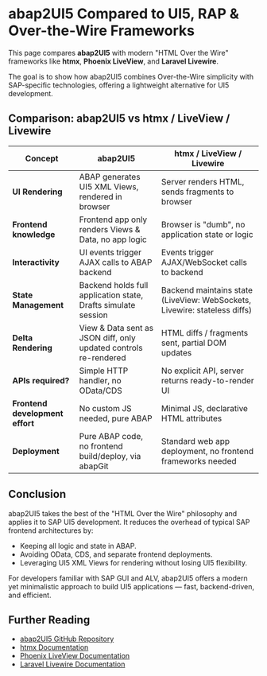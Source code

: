 # abap2UI5 Compared to UI5, RAP & Over-the-Wire Frameworks

This page compares **abap2UI5** with modern "HTML Over the Wire" frameworks like **htmx**, **Phoenix LiveView**, and **Laravel Livewire**.

The goal is to show how abap2UI5 combines Over-the-Wire simplicity with SAP-specific technologies, offering a lightweight alternative for UI5 development.

## Comparison: abap2UI5 vs htmx / LiveView / Livewire

| Concept                   | abap2UI5                                               | htmx / LiveView / Livewire                                  |
|---------------------------|--------------------------------------------------------|-------------------------------------------------------------|
| **UI Rendering**           | ABAP generates UI5 XML Views, rendered in browser       | Server renders HTML, sends fragments to browser              |
| **Frontend knowledge**     | Frontend app only renders Views & Data, no app logic    | Browser is "dumb", no application state or logic             |
| **Interactivity**          | UI events trigger AJAX calls to ABAP backend            | Events trigger AJAX/WebSocket calls to backend               |
| **State Management**       | Backend holds full application state, Drafts simulate session | Backend maintains state (LiveView: WebSockets, Livewire: stateless diffs) |
| **Delta Rendering**        | View & Data sent as JSON diff, only updated controls re-rendered | HTML diffs / fragments sent, partial DOM updates             |
| **APIs required?**         | Simple HTTP handler, no OData/CDS                       | No explicit API, server returns ready-to-render UI           |
| **Frontend development effort** | No custom JS needed, pure ABAP                      | Minimal JS, declarative HTML attributes                     |
| **Deployment**             | Pure ABAP code, no frontend build/deploy, via abapGit    | Standard web app deployment, no frontend frameworks needed   |


## Conclusion

abap2UI5 takes the best of the "HTML Over the Wire" philosophy and applies it to SAP UI5 development. It reduces the overhead of typical SAP frontend architectures by:
- Keeping all logic and state in ABAP.
- Avoiding OData, CDS, and separate frontend deployments.
- Leveraging UI5 XML Views for rendering without losing UI5 flexibility.

For developers familiar with SAP GUI and ALV, abap2UI5 offers a modern yet minimalistic approach to build UI5 applications — fast, backend-driven, and efficient.

## Further Reading

- [abap2UI5 GitHub Repository](https://github.com/abap2UI5/abap2UI5)
- [htmx Documentation](https://htmx.org/docs/)
- [Phoenix LiveView Documentation](https://hexdocs.pm/phoenix_live_view/Phoenix.LiveView.html)
- [Laravel Livewire Documentation](https://laravel-livewire.com/docs)
